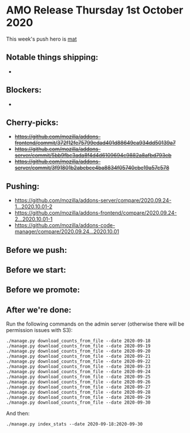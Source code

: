 # AMO Release Thursday 1st October 2020

This week's push hero is [mat](https://github.com/diox)

## Notable things shipping:

-

## Blockers:

-

## Cherry-picks:

- ~~https://github.com/mozilla/addons-frontend/commit/372f12fe75799edad401d88649ca934dd50139a7~~
- ~~https://github.com/mozilla/addons-server/commit/5bb9fbc3ada8f4d4d6109694c9882a8afbd793eb~~
- ~~https://github.com/mozilla/addons-server/commit/3f91801b2abebce4ba8834f05740cbe19a57c578~~

## Pushing:

- https://github.com/mozilla/addons-server/compare/2020.09.24-1...2020.10.01-2
- https://github.com/mozilla/addons-frontend/compare/2020.09.24-2...2020.10.01-1
- https://github.com/mozilla/addons-code-manager/compare/2020.09.24...2020.10.01

## Before we push:

## Before we start:

## Before we promote:

## After we're done:

Run the following commands on the admin server (otherwise there will be permission issues with S3):

```
./manage.py download_counts_from_file --date 2020-09-18
./manage.py download_counts_from_file --date 2020-09-19
./manage.py download_counts_from_file --date 2020-09-20
./manage.py download_counts_from_file --date 2020-09-21
./manage.py download_counts_from_file --date 2020-09-22
./manage.py download_counts_from_file --date 2020-09-23
./manage.py download_counts_from_file --date 2020-09-24
./manage.py download_counts_from_file --date 2020-09-25
./manage.py download_counts_from_file --date 2020-09-26
./manage.py download_counts_from_file --date 2020-09-27
./manage.py download_counts_from_file --date 2020-09-28
./manage.py download_counts_from_file --date 2020-09-29
./manage.py download_counts_from_file --date 2020-09-30
```

And then:

```
./manage.py index_stats --date 2020-09-18:2020-09-30
```
